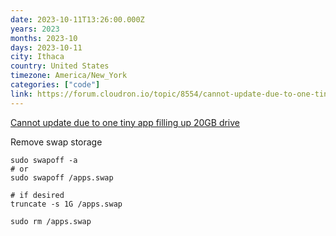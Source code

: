```yaml
---
date: 2023-10-11T13:26:00.000Z
years: 2023
months: 2023-10
days: 2023-10-11
city: Ithaca
country: United States
timezone: America/New_York
categories: ["code"]
link: https://forum.cloudron.io/topic/8554/cannot-update-due-to-one-tiny-app-filling-up-20gb-drive/19
---
```

[Cannot update due to one tiny app filling up 20GB drive](https://forum.cloudron.io/topic/8554/cannot-update-due-to-one-tiny-app-filling-up-20gb-drive/19)

Remove swap storage

```
sudo swapoff -a
# or
sudo swapoff /apps.swap

# if desired
truncate -s 1G /apps.swap

sudo rm /apps.swap
```
